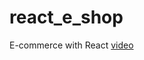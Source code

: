 # react_e_shop
E-commerce with React
[video](https://www.youtube.com/watch?v=QUDT0INBPvI&list=PL-Db3tEF6pB8UO2MmccX-5qeGDX9rek7Q&index=4)
